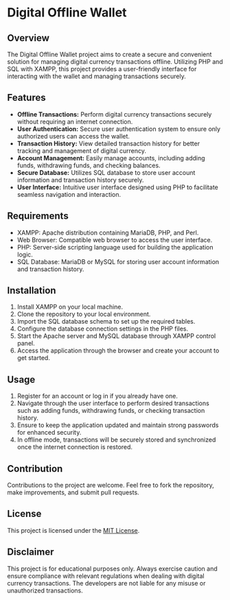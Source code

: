 # Digital Offline Wallet

## Overview
The Digital Offline Wallet project aims to create a secure and convenient solution for managing digital currency transactions offline. Utilizing PHP and SQL with XAMPP, this project provides a user-friendly interface for interacting with the wallet and managing transactions securely.

## Features
- **Offline Transactions:** Perform digital currency transactions securely without requiring an internet connection.
- **User Authentication:** Secure user authentication system to ensure only authorized users can access the wallet.
- **Transaction History:** View detailed transaction history for better tracking and management of digital currency.
- **Account Management:** Easily manage accounts, including adding funds, withdrawing funds, and checking balances.
- **Secure Database:** Utilizes SQL database to store user account information and transaction history securely.
- **User Interface:** Intuitive user interface designed using PHP to facilitate seamless navigation and interaction.

## Requirements
- XAMPP: Apache distribution containing MariaDB, PHP, and Perl.
- Web Browser: Compatible web browser to access the user interface.
- PHP: Server-side scripting language used for building the application logic.
- SQL Database: MariaDB or MySQL for storing user account information and transaction history.

## Installation
1. Install XAMPP on your local machine.
2. Clone the repository to your local environment.
3. Import the SQL database schema to set up the required tables.
4. Configure the database connection settings in the PHP files.
5. Start the Apache server and MySQL database through XAMPP control panel.
6. Access the application through the browser and create your account to get started.

## Usage
1. Register for an account or log in if you already have one.
2. Navigate through the user interface to perform desired transactions such as adding funds, withdrawing funds, or checking transaction history.
3. Ensure to keep the application updated and maintain strong passwords for enhanced security.
4. In offline mode, transactions will be securely stored and synchronized once the internet connection is restored.

## Contribution
Contributions to the project are welcome. Feel free to fork the repository, make improvements, and submit pull requests.

## License
This project is licensed under the [MIT License](LICENSE).

## Disclaimer
This project is for educational purposes only. Always exercise caution and ensure compliance with relevant regulations when dealing with digital currency transactions. The developers are not liable for any misuse or unauthorized transactions.
